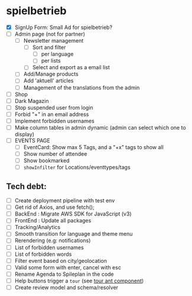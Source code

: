 # spielbetrieb

- [x] SignUp Form: Small Ad for spielbetrieb? 
- [ ] Admin page (not for partner)
  - [ ] Newsletter management
    - [ ] Sort and filter
      - [ ] per language
      - [ ] per lists
    - [ ] Select and export as a email list
  - [ ] Add/Manage products
  - [ ] Add 'aktuell' articles
  - [ ] Management of the translations from the admin
- [ ] Shop
- [ ] Dark Magazin
- [ ] Stop suspended user from login
- [ ] Forbid "+" in an email address
- [ ] Implement forbidden usernames
- [ ] Make column tables in admin dynamic (admin can select which one to display)
- [ ] EVENTS PAGE
  - [ ] EventCard: Show max 5 Tags, and a "+x" tags to show all
  - [ ] Show number of attendee
  - [ ] Show bookmarked
  - [ ] `showInfilter` for Locations/eventtypes/tags

## Tech debt:

- [ ] Create deployment pipeline with test env
- [ ] Get rid of Axios, and use fetch();
- [ ] BackEnd : Migrate AWS SDK for JavaScript (v3) 
- [ ] FrontEnd : Update all packages
- [ ] Tracking/Analytics
- [ ] Smooth transition for language and theme menu
- [ ] Rerendering (e.g: notifications) 
- [ ] List of forbidden usernames
- [ ] List of forbidden words
- [ ] Filter event based on city/geolocation
- [ ] Valid some form with enter, cancel with esc
- [ ] Rename Agenda to Spileplan in the code
- [ ] Help buttons trigger a `tour` (see [tour ant component](https://ant.design/components/tour))
- [ ] Create review model and schema/resolver